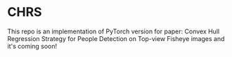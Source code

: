 # CHRS
This repo is an implementation of PyTorch version for paper: Convex Hull Regression Strategy for People Detection on Top-view Fisheye images and it's coming soon!
